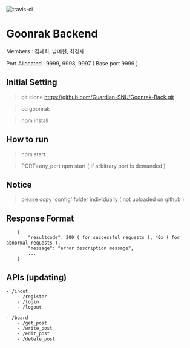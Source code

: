 ![travis-ci](https://travis-ci.org/Guardian-SNU/Goonrak-Back.svg?branch=master)

# Goonrak Backend

Members : 김세희, 남예현, 최경재

Port Allocated : 9999, 9998, 9997 ( Base port 9999 )

## Initial Setting

> git clone https://github.com/Guardian-SNU/Goonrak-Back.git

> cd goonrak

> npm install

## How to run

> npm start

> PORT=any_port npm start ( if arbitrary port is demanded )

## Notice

> please copy 'config' folder individually ( not uploaded on github )

## Response Format

		{
			"resultcode": 200 ( for successful requests ), 40x ( for abnormal requests ),
			"message": "error description message",
			...
		}

## APIs (updating)

	- /inout
		- /register
		- /login
		- /logout
	
	- /board
		- /get_post
		- /write_post
		- /edit_post
		- /delete_post
	
